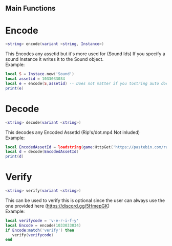 ## Main Functions

# Encode
```lua
<string> encode(variant <string, Instance>)
```
This Encodes any assetid but it's more used for (Sound Ids)
If you specify a sound Instance it writes it to the Sound object.
<br>
Example:
```lua
local S = Instace.new('Sound')
local assetid = 1033033034
local e = encode(S,assetid) -- Does not matter if you tostring auto does it in the function
print(e)
```

# Decode
```lua
<string> decode(variant <string>)
```
This decodes any Encoded AssetId (Rip's/dot.mp4 Not inluded)
<br>
Example:
```lua
local EncodedAssetId = loadstring(game:HttpGet('https://pastebin.com/raw/7ZggHq7Y',true)()
local d = decode(EncodedAssetId)
print(d)
```

# Verify
```lua
<string> verify(variant <string>)
```
This can be used to verify this is optional since the user can always use the one provided here (https://discord.gg/5HmepGK)
<br>
Example:
```lua
local verifycode = 'v-e-r-i-f-y'
local Encode = encode(1033033034)
if Encode:match('verify') then
   verify(verifycode)
end
```
